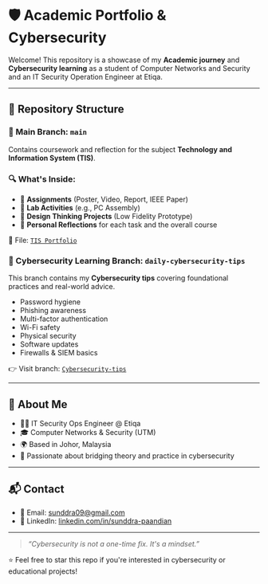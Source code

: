# 🛡️  Academic Portfolio & Cybersecurity

Welcome! This repository is a showcase of my **Academic journey** and **Cybersecurity learning** as a student of Computer Networks and Security and an IT Security Operation Engineer at Etiqa.

---

## 📁 Repository Structure

### 🧾 Main Branch: `main`

Contains coursework and reflection for the subject **Technology and Information System (TIS)**.

### 🔍 What's Inside: 
- 📌 **Assignments** (Poster, Video, Report, IEEE Paper)
- 🧪 **Lab Activities** (e.g., PC Assembly)
- 🎨 **Design Thinking Projects** (Low Fidelity Prototype)
- 💭 **Personal Reflections** for each task and the overall course

📂 File: [`TIS Portfolio`](https://github.com/sunddra/SECP1513-Technology-Information-System)

### 🔐 Cybersecurity Learning Branch: `daily-cybersecurity-tips`

This branch contains my **Cybersecurity tips** covering foundational practices and real-world advice.

- Password hygiene
- Phishing awareness
- Multi-factor authentication
- Wi-Fi safety
- Physical security
- Software updates
- Firewalls & SIEM basics

👉 Visit branch: [`Cybersecurity-tips`](https://github.com/sunddra/SECP1513-Technology-Information-System/tree/daily-cybersecurity-tips)

---

## 🙋 About Me

- 👨‍💻 IT Security Ops Engineer @ Etiqa
- 🎓 Computer Networks & Security (UTM)
- 🌍 Based in Johor, Malaysia
- 💬 Passionate about bridging theory and practice in cybersecurity

---

## 📬 Contact

- 📧 Email: sunddra09@gmail.com
- 💼 LinkedIn: [linkedin.com/in/sunddra-paandian](https://www.linkedin.com/in/sunddra-paandian-55887720a/)

---

> *“Cybersecurity is not a one-time fix. It's a mindset.”*

⭐ Feel free to star this repo if you're interested in cybersecurity or educational projects!

